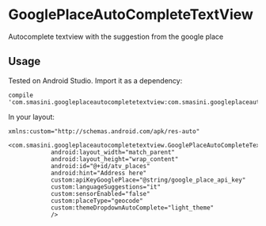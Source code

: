 # GooglePlaceAutoCompleteTextView
Autocomplete textview with the suggestion from the google place

## Usage
Tested on Android Studio.
Import it as a dependency:
```
compile 'com.smasini.googleplaceautocompletetextview:com.smasini.googleplaceautocompletetextview:1.1@aar'
```
In your layout:
```
xmlns:custom="http://schemas.android.com/apk/res-auto"
```
```
<com.smasini.googleplaceautocompletetextview.GooglePlaceAutoCompleteTextView
            android:layout_width="match_parent"
            android:layout_height="wrap_content"
            android:id="@+id/atv_places"
            android:hint="Address here"
            custom:apiKeyGooglePlace="@string/google_place_api_key"
            custom:languageSuggestions="it"
            custom:sensorEnabled="false"
            custom:placeType="geocode"
            custom:themeDropdownAutoComplete="light_theme"
            />
```
